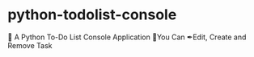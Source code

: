 # python-todolist-console
🐍 A Python To-Do List Console Application 📝You Can ✒Edit, Create and Remove Task 
